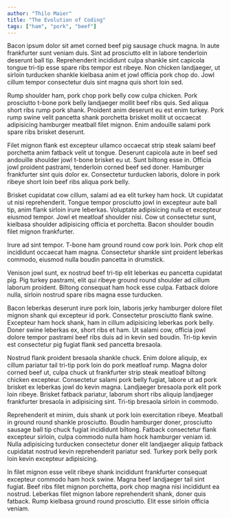 ```yaml
---
author: "Thilo Maier"
title: "The Evolution of Coding"
tags: ["ham", "pork", "beef"]
---
```


Bacon ipsum dolor sit amet corned beef pig sausage chuck magna. In aute frankfurter sunt veniam duis. Sint ad prosciutto elit in labore tenderloin deserunt ball tip. Reprehenderit incididunt culpa shankle sint capicola tongue tri-tip esse spare ribs tempor est ribeye. Non chicken landjaeger, ut sirloin turducken shankle kielbasa anim et jowl officia pork chop do. Jowl cillum tempor consectetur duis sint magna quis short loin sed.

Rump shoulder ham, pork chop pork belly cow culpa chicken. Pork prosciutto t-bone pork belly landjaeger mollit beef ribs quis. Sed aliqua short ribs rump pork shank. Proident anim deserunt eu est enim turkey. Pork rump swine velit pancetta shank porchetta brisket mollit ut occaecat adipisicing hamburger meatball filet mignon. Enim andouille salami pork spare ribs brisket deserunt.

Filet mignon flank est excepteur ullamco occaecat strip steak salami beef porchetta anim fatback velit ut tongue. Deserunt capicola aute in beef sed andouille shoulder jowl t-bone brisket eu ut. Sunt biltong esse in. Officia jowl proident pastrami, tenderloin corned beef sed doner. Hamburger frankfurter sint quis dolor ex. Consectetur turducken laboris, dolore in pork ribeye short loin beef ribs aliqua pork belly.

Brisket cupidatat cow cillum, salami ad ea elit turkey ham hock. Ut cupidatat ut nisi reprehenderit. Tongue tempor prosciutto jowl in excepteur aute ball tip, anim flank sirloin irure leberkas. Voluptate adipisicing nulla et excepteur eiusmod tempor. Jowl et meatloaf shoulder nisi. Cow ut consectetur sunt, kielbasa shoulder adipisicing officia et porchetta. Bacon shoulder boudin filet mignon frankfurter.

Irure ad sint tempor. T-bone ham ground round cow pork loin. Pork chop elit incididunt occaecat ham magna. Consectetur shankle sint proident leberkas commodo, eiusmod nulla boudin pancetta in drumstick.

Venison jowl sunt, ex nostrud beef tri-tip elit leberkas eu pancetta cupidatat pig. Pig turkey pastrami, elit qui ribeye ground round shoulder ad cillum laborum proident. Biltong consequat ham hock esse culpa. Fatback dolore nulla, sirloin nostrud spare ribs magna esse turducken.

Bacon leberkas deserunt irure pork loin, laboris jerky hamburger dolore filet mignon shank qui excepteur id pork. Consectetur prosciutto flank swine. Excepteur ham hock shank, ham in cillum adipisicing leberkas pork belly. Doner swine leberkas ex, short ribs et ham. Ut salami cow, officia jowl dolore tempor pastrami beef ribs duis ad in kevin sed boudin. Tri-tip kevin est consectetur pig fugiat flank sed pancetta bresaola.

Nostrud flank proident bresaola shankle chuck. Enim dolore aliquip, ex cillum pariatur tail tri-tip pork loin do pork meatloaf rump. Magna dolor corned beef ut, culpa chuck ut frankfurter strip steak meatloaf biltong chicken excepteur. Consectetur salami pork belly fugiat, labore ut ad pork brisket ex leberkas jowl do kevin magna. Landjaeger bresaola pork elit pork loin ribeye. Brisket fatback pariatur, laborum short ribs aliquip landjaeger frankfurter bresaola in adipisicing sint. Tri-tip bresaola sirloin in commodo.

Reprehenderit et minim, duis shank ut pork loin exercitation ribeye. Meatball in ground round shankle prosciutto. Boudin hamburger doner, prosciutto sausage ball tip chuck fugiat incididunt biltong. Fatback consectetur flank excepteur sirloin, culpa commodo nulla ham hock hamburger veniam id. Nulla adipisicing turducken consectetur doner elit landjaeger aliquip fatback cupidatat nostrud kevin reprehenderit pariatur sed. Turkey pork belly pork loin kevin excepteur adipisicing.

In filet mignon esse velit ribeye shank incididunt frankfurter consequat excepteur commodo ham hock swine. Magna beef landjaeger tail sint fugiat. Beef ribs filet mignon porchetta, pork chop magna nisi incididunt ea nostrud. Leberkas filet mignon labore reprehenderit shank, doner quis fatback. Rump kielbasa ground round prosciutto. Elit esse sirloin officia veniam.
